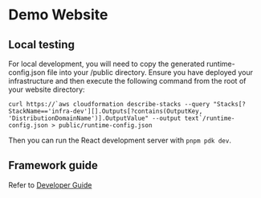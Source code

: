# Demo Website

## Local testing
For local development, you will need to copy the generated runtime-config.json file into your /public directory. Ensure you have deployed your infrastructure and then execute the following command from the root of your website directory:

```shell
curl https://`aws cloudformation describe-stacks --query "Stacks[?StackName=='infra-dev'][].Outputs[?contains(OutputKey, 'DistributionDomainName')].OutputValue" --output text`/runtime-config.json > public/runtime-config.json
```

Then you can run the React development server with `pnpm pdk dev`.

## Framework guide

Refer to [Developer Guide](https://aws.github.io/aws-pdk/developer_guides/cloudscape-react-ts-website/index.html)